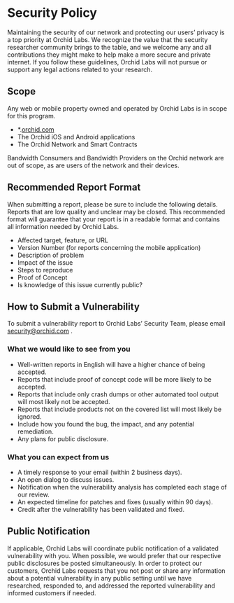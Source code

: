 # Security Policy
Maintaining the security of our network and protecting our users’ privacy is a top priority at Orchid Labs. We recognize the value that the security researcher community brings to the table, and we welcome any and all contributions they might make to help make a more secure and private internet.
If you follow these guidelines, Orchid Labs will not pursue or support any legal actions related to your research.


## Scope

Any web or mobile property owned and operated by Orchid Labs is in scope for this program.

* \*.[orchid.com](http://orchid.com)
* The Orchid iOS and Android applications
* The Orchid Network and Smart Contracts

Bandwidth Consumers and Bandwidth Providers on the Orchid network are out of scope, as are users of the network and their devices.


## Recommended Report Format

When submitting a report, please be sure to include the following details. Reports that are low quality and unclear may be closed. This recommended format will guarantee that your report is in a readable format and contains all information needed by Orchid Labs.

* Affected target, feature, or URL
* Version Number (for reports concerning the mobile application)
* Description of problem
* Impact of the issue
* Steps to reproduce
* Proof of Concept
* Is knowledge of this issue currently public?


## How to Submit a Vulnerability
To submit a vulnerability report to Orchid Labs’ Security Team, please email security@orchid.com .


### What we would like to see from you

* Well-written reports in English will have a higher chance of being accepted.
* Reports that include proof of concept code will be more likely to be accepted.
* Reports that include only crash dumps or other automated tool output will most likely not be accepted.
* Reports that include products not on the covered list will most likely be ignored.
* Include how you found the bug, the impact, and any potential remediation.
* Any plans for public disclosure.


### What you can expect from us

* A timely response to your email (within 2 business days).
* An open dialog to discuss issues.
* Notification when the vulnerability analysis has completed each stage of our review.
* An expected timeline for patches and fixes (usually within 90 days).
* Credit after the vulnerability has been validated and fixed.


## Public Notification

If applicable, Orchid Labs will coordinate public notification of a validated vulnerability with you. When possible, we would prefer that our respective public disclosures be posted simultaneously.
In order to protect our customers, Orchid Labs requests that you not post or share any information about a potential vulnerability in any public setting until we have researched, responded to, and addressed the reported vulnerability and informed customers if needed.
